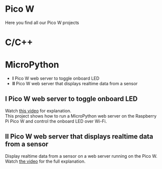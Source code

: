 # Pico W
Here you find all our Pico W projects

C/C++
=====

MicroPython
===========

- **I** Pico W web server to toggle onboard LED
- **II** Pico W web server that displays realtime data from a sensor

I Pico W web server to toggle onboard LED
-----------------------------------------

Watch [this video](https://youtu.be/Or-UVgiMQsU) for explanation.<br>
This project shows how to run a MicroPython web server on the Raspberry Pi Pico W and control the onboard LED over Wi-Fi.

II Pico W web server that displays realtime data from a sensor
--------------------------------------------------------------

Display realtime data from a sensor on a web server running on the Pico W.<br>
Watch [the video](https://youtu.be/grxjmrPT1zQ) for the full explanation.
